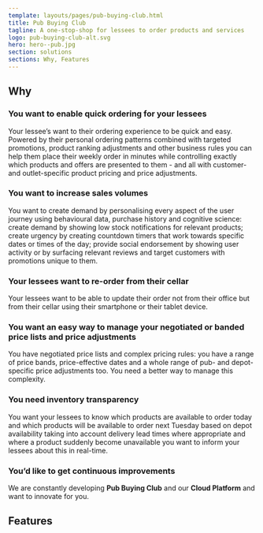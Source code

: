```yaml
---
template: layouts/pages/pub-buying-club.html
title: Pub Buying Club
tagline: A one-stop-shop for lessees to order products and services
logo: pub-buying-club-alt.svg
hero: hero--pub.jpg
section: solutions
sections: Why, Features
---
```


## Why

### You want to enable quick ordering for your lessees

Your lessee’s want to their ordering experience to be quick and easy. Powered by their personal ordering patterns combined with targeted promotions, product ranking adjustments and other business rules you can help them place their weekly order in minutes while controlling exactly which products and offers are presented to them - and all  with customer- and outlet-specific product pricing and price adjustments.

### You want to increase sales volumes

You want to create demand by personalising every aspect of the user journey using behavioural data, purchase history and cognitive science: create demand by showing low stock notifications for relevant products; create urgency by creating countdown timers that work towards specific dates or times of the day; provide social endorsement by showing user activity or by surfacing relevant reviews and target customers with promotions unique to them.

### Your lessees want to re-order from their cellar

Your lessees want to be able to update their order not from their office but from their cellar using their smartphone or their tablet device.

### You want an easy way to manage your negotiated or banded price lists and price adjustments

You have negotiated price lists and complex pricing rules: you have a range of price bands, price-effective dates and a whole range of pub- and depot-specific price adjustments too. You need a better way to manage this complexity.

### You need inventory transparency

You want your lessees to know which products are available to order today and which products will be available to order next Tuesday based on depot availability taking into account delivery lead times where appropriate and where a product suddenly become unavailable you want to inform your lessees about this in real-time.

### You’d like to get continuous improvements

We are constantly developing **Pub Buying Club** and our **Cloud Platform** and want to innovate for you.

## Features
